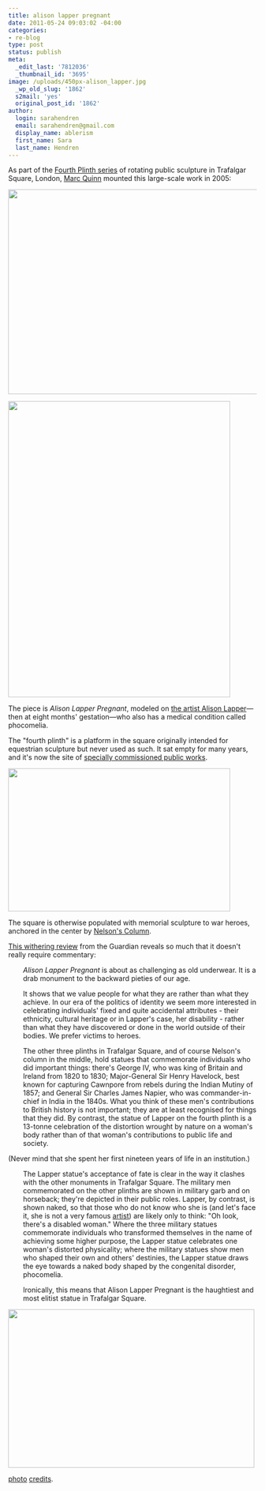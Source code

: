 ```yaml
---
title: alison lapper pregnant
date: 2011-05-24 09:03:02 -04:00
categories:
- re-blog
type: post
status: publish
meta:
  _edit_last: '7812036'
  _thumbnail_id: '3695'
image: /uploads/450px-alison_lapper.jpg
  _wp_old_slug: '1862'
  s2mail: 'yes'
  original_post_id: '1862'
author:
  login: sarahendren
  email: sarahendren@gmail.com
  display_name: ablerism
  first_name: Sara
  last_name: Hendren
---
```


<p>As part of the <a href="http://www.london.gov.uk/trafalgarsquare/around/4th_plinth.jsp">Fourth Plinth series</a> of rotating public sculpture in Trafalgar Square, London, <a href="http://www.marcquinn.com/">Marc Quinn</a> mounted this large-scale work in 2005:</p>
<p><a href="http://ablersite.files.wordpress.com/2011/05/lapperstormysky.jpg"><img class="alignnone size-full wp-image-3692" title="lapperstormysky" src="{{ site.baseurl }}/uploads/lapperstormysky.jpg" alt="" width="594" height="415" /></a></p>
<p><a href="http://ablersite.files.wordpress.com/2011/05/450px-alison_lapper.jpg"><img class="alignnone size-full wp-image-3693" title="450px-alison_lapper" src="{{ site.baseurl }}/uploads/450px-alison_lapper.jpg" alt="" width="450" height="600" /></a></p>
<p>The piece is <em>Alison Lapper Pregnant</em>, modeled on <a href="http://www.alisonlapper.com/">the artist Alison Lapper</a>—then at eight months' gestation—who also has a medical condition called phocomelia.</p>
<p>The "fourth plinth" is a platform in the square originally intended for equestrian sculpture but never used as such. It sat empty for many years, and it's now the site of <a href="http://www.london.gov.uk/trafalgarsquare/around/4th_plinth.jsp">specially commissioned public works</a>.</p>
<p><a href="http://ablersite.files.wordpress.com/2011/05/lapper.jpg"><img class="alignnone size-full wp-image-3694" title="lapper" src="{{ site.baseurl }}/uploads/lapper.jpg" alt="" width="450" height="290" /></a></p>
<p>The square is otherwise populated with memorial sculpture to war heroes, anchored in the center by <a href="http://en.wikipedia.org/wiki/Nelson%27s_Column">Nelson's Column</a>.</p>
<p><a href="http://www.guardian.co.uk/commentisfree/2007/may/17/statueoflimitations">This withering review</a> from the Guardian reveals so much that it doesn't really require commentary:</p>
<p style="padding-left:30px;"><em>Alison Lapper Pregnant</em> is about as challenging as old underwear. It is a drab monument to the backward pieties of our age.</p>
<p style="padding-left:30px;">It shows that we value people for what they are rather than what they achieve. In our era of the politics of identity we seem more interested in celebrating individuals' fixed and quite accidental attributes - their ethnicity, cultural heritage or in Lapper's case, her disability - rather than what they have discovered or done in the world outside of their bodies. We prefer victims to heroes.</p>
<p style="padding-left:30px;">The other three plinths in Trafalgar Square, and of course Nelson's column in the middle, hold statues that commemorate individuals who did important things: there's George IV, who was king of Britain and Ireland from 1820 to 1830; Major-General Sir Henry Havelock, best known for capturing Cawnpore from rebels during the Indian Mutiny of 1857; and General Sir Charles James Napier, who was commander-in-chief in India in the 1840s. What you think of these men's contributions to British history is not important; they are at least recognised for things that they did. By contrast, the statue of Lapper on the fourth plinth is a 13-tonne celebration of the distortion wrought by nature on a woman's body rather than of that woman's contributions to public life and society.</p>
<p>(Never mind that she spent her first nineteen years of life in an institution.)</p>
<p style="padding-left:30px;">The Lapper statue's acceptance of fate is clear in the way it clashes with the other monuments in Trafalgar Square. The military men commemorated on the other plinths are shown in military garb and on horseback; they're depicted in their public roles. Lapper, by contrast, is shown naked, so that those who do not know who she is (and let's face it, she is not a very famous <a href="http://www.alisonlapper.com/">artist</a>) are likely only to think: "Oh look, there's a disabled woman." Where the three military statues commemorate individuals who transformed themselves in the name of achieving some higher purpose, the Lapper statue celebrates one woman's distorted physicality; where the military statues show men who shaped their own and others' destinies, the Lapper statue draws the eye towards a naked body shaped by the congenital disorder, phocomelia.</p>
<p style="padding-left:30px;">Ironically, this means that Alison Lapper Pregnant is the haughtiest and most elitist statue in Trafalgar Square.</p>
<p><a href="http://ablersite.files.wordpress.com/2011/05/marc-quinn_1355651i.jpg"><img class="alignnone size-full wp-image-3695" title="marc-quinn_1355651i" src="{{ site.baseurl }}/uploads/marc-quinn_1355651i.jpg" alt="" width="499" height="321" /></a></p>
<p><a href="http://www.guardian.co.uk/commentisfree/2007/may/17/statueoflimitations">photo</a> <a href="http://nicholasspyer.wordpress.com/page/20/?barblog=true">credits</a>.</p>
<p style="padding-left:30px;">

